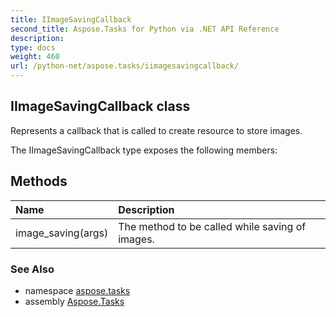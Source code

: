 ```yaml
---
title: IImageSavingCallback
second_title: Aspose.Tasks for Python via .NET API Reference
description: 
type: docs
weight: 460
url: /python-net/aspose.tasks/iimagesavingcallback/
---
```


## IImageSavingCallback class

Represents a callback that is called to create resource to store images.

The IImageSavingCallback type exposes the following members:
## Methods
| Name | Description |
| :- | :- |
|image_saving(args)|The method to be called while saving of images.|

### See Also

* namespace [aspose.tasks](/tasks/python-net/aspose.tasks/)
* assembly [Aspose.Tasks](/tasks/python-net/)

